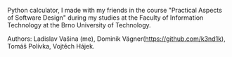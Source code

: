 Python calculator, I made with my friends in the course "Practical Aspects of Software Design" during my studies at the Faculty of Information Technology at the Brno University of Technology.

Authors: Ladislav Vašina (me), Dominik Vágner(https://github.com/k3nd1k), Tomáš Polívka, Vojtěch Hájek.
